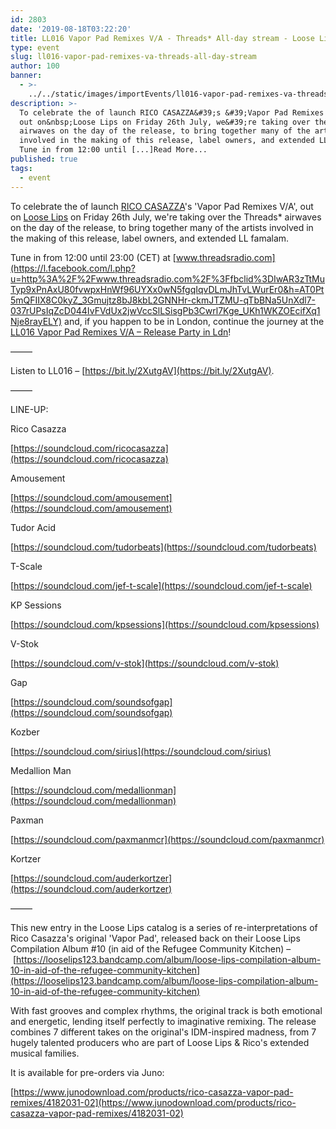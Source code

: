 ```yaml
---
id: 2803
date: '2019-08-18T03:22:20'
title: LL016 Vapor Pad Remixes V/A - Threads* All-day stream - Loose Lips
type: event
slug: ll016-vapor-pad-remixes-va-threads-all-day-stream
author: 100
banner:
  - >-
    ../../static/images/importEvents/ll016-vapor-pad-remixes-va-threads-all-day-stream/image2803.jpeg
description: >-
  To celebrate the of launch RICO CASAZZA&#39;s &#39;Vapor Pad Remixes V/A&#39;,
  out on&nbsp;Loose Lips on Friday 26th July, we&#39;re taking over the Threads*
  airwaves on the day of the release, to bring together many of the artists
  involved in the making of this release, label owners, and extended LL famalam.
  Tune in from 12:00 until [...]Read More...
published: true
tags:
  - event
---
```

To celebrate the of launch [RICO CASAZZA](https://www.facebook.com/ricocasazzamusic/)'s 'Vapor Pad Remixes V/A', out on [Loose Lips](https://www.facebook.com/LooseLips123/) on Friday 26th July, we're taking over the Threads\* airwaves on the day of the release, to bring together many of the artists involved in the making of this release, label owners, and extended LL famalam.

Tune in from 12:00 until 23:00 (CET) at [www.threadsradio.com](https://l.facebook.com/l.php?u=http%3A%2F%2Fwww.threadsradio.com%2F%3Ffbclid%3DIwAR3zTtMuTyp9xPnAxU80fvwpxHnWf96UYXx0wN5fgqIqvDLmJhTvLWurEr0&h=AT0Pt5mQFIIX8C0kyZ_3Gmujtz8bJ8kbL2GNNHr-ckmJTZMU-qTbBNa5UnXdl7-037rUPsIqZcD044IvFVdUx2jwVccSlLSisgPb3Cwrl7Kge_UKh1WKZOEcifXq1Nje8rayELY) and, if you happen to be in London, continue the journey at the [LL016 Vapor Pad Remixes V/A – Release Party in Ldn](https://www.facebook.com/events/206869686926963/)!

——–

Listen to LL016 – [](https://bit.ly/2XutgAV?fbclid=IwAR3ndR8I1fCKnnDmQSQzr7SS_xTbqzjLrusjGZkr3qmgqxEmT0sFb7IieVY)[https://bit.ly/2XutgAV](https://bit.ly/2XutgAV).

——–

LINE-UP:

Rico Casazza

[](https://l.facebook.com/l.php?u=https%3A%2F%2Fsoundcloud.com%2Fricocasazza%3Ffbclid%3DIwAR0DKT7vMjTFYjM4xYrLvRyErnac8FE7vdGM-l5qBCyIpYCoVxXNifVmsZw&h=AT2Tv1T-bsbzj6mfJfa7s4wkrjl-jDdHitXVt1bmXnScf_mp5z6bBp5DHzE7xMczD2SR-e1a98QoEc6bQDhHjdfXQosA1ITZnO6R1e8oopbWFyTv8Cb1W2JQf9P1fhmHdTG8ZCo)[https://soundcloud.com/ricocasazza](https://soundcloud.com/ricocasazza)

Amousement

[](https://l.facebook.com/l.php?u=https%3A%2F%2Fsoundcloud.com%2Famousement%3Ffbclid%3DIwAR3zTtMuTyp9xPnAxU80fvwpxHnWf96UYXx0wN5fgqIqvDLmJhTvLWurEr0&h=AT37eUiG095T1pCGh19BV0vi0UnR98WRD0qv_PDmMZ-h7AcPwd40RIBR_zv3ZJRrobJz39Kurwvf2M38_ljjXlFXOXsITa5E2GM7nx6ltqflXIAhxivpb5NMHr5h42JdPiV2Oxo)[https://soundcloud.com/amousement](https://soundcloud.com/amousement)

Tudor Acid

[](https://l.facebook.com/l.php?u=https%3A%2F%2Fsoundcloud.com%2Ftudorbeats%3Ffbclid%3DIwAR05LyEWtDHKRXCvIGmtNrB4jYr2x2AsBjl4uB6CB37zpzDUNZh-p6WIjJs&h=AT2gRfOoEhO6s36ZlO5uc3lzGcutr6G_JFC9tFofP_T1gMF3fcceoE-tt7oFVPmzUvkjJpIGhnrGIM_arhBvalZtl5BEZaDnUIMrXpeYKwqciAvQttf0DJASg5ifj7GVGeNVxYA)[https://soundcloud.com/tudorbeats](https://soundcloud.com/tudorbeats)

T-Scale

[](https://l.facebook.com/l.php?u=https%3A%2F%2Fsoundcloud.com%2Fjef-t-scale%3Ffbclid%3DIwAR0wKtmKT4p5MVH1RfJmSNc2IbGML9MBMKDwiim8U6uUmLzgc8OpPwDJSU8&h=AT0xraoRvtASNibn6ftV5GSBplYCDi3H1Zl_zx_zNpHCRGG-tyzmC1iMpsDbY0krqyJqigmFhXiD-K_5JW2yZma0Hfk6PxhvH74EGgHksOZVLlctOWMFBR0OiZwdKOMOHEBgrDQ)[https://soundcloud.com/jef-t-scale](https://soundcloud.com/jef-t-scale)

KP Sessions

[](https://l.facebook.com/l.php?u=https%3A%2F%2Fsoundcloud.com%2Fkpsessions%3Ffbclid%3DIwAR3SJPGBzEpg7Fjllj3igLGiAlPxg7j1R0tpXJlq7Q4qdnOpt6Pm8y9QxKM&h=AT3A6n4p2b_nQTL3lXbKpXs09iMI_w-ys4Ty-E1KgzisiGbqMCtnKY3dBRHtkOlQR9N31EZl0NefwP1l8xyVP2RiQpJ1cvK3rQJfv9d-ZAT8Kf6IWjQ_QHd-AgulWq8Pcai7YYQ)[https://soundcloud.com/kpsessions](https://soundcloud.com/kpsessions)

V-Stok

[](https://l.facebook.com/l.php?u=https%3A%2F%2Fsoundcloud.com%2Fv-stok%3Ffbclid%3DIwAR3zTtMuTyp9xPnAxU80fvwpxHnWf96UYXx0wN5fgqIqvDLmJhTvLWurEr0&h=AT0Brbt1T2SnxzCx72agE37pfPjpJrYG7kwNnP5A-_UgWAzHbnr0Wx4gsW-cDlg2Yq5T-D-BwKhDNBsq0N5kcdKemcgGjFKDrgDj-Q_VLpRxtZjxr-8Rxwa_eN2Wj5f-H2gCmbs)[https://soundcloud.com/v-stok](https://soundcloud.com/v-stok)

Gap

[](https://l.facebook.com/l.php?u=https%3A%2F%2Fsoundcloud.com%2Fsoundsofgap%3Ffbclid%3DIwAR2vb2_vQ6i1yq9K1BmUe2j51p3MrVsVarL18HePzmOLyfmOTp6lxNR2K3A&h=AT3qQPtkj3nepk2cTVzx6gQsG_2WOu-3L1eUO1gg6G7HdZAq5rTXvpPOuQ6CCYIdzzKF4NdkeRW_HBfqkqWuVdMC-TzZ9clSX_fKNmoIPz5kQVoyHpY_5Dqd5_ABVgMMExjmhH0)[https://soundcloud.com/soundsofgap](https://soundcloud.com/soundsofgap)

Kozber

[](https://l.facebook.com/l.php?u=https%3A%2F%2Fsoundcloud.com%2Fsirius%3Ffbclid%3DIwAR2vb2_vQ6i1yq9K1BmUe2j51p3MrVsVarL18HePzmOLyfmOTp6lxNR2K3A&h=AT1ZtmST9EJ1TWW5CGB05sETvsf7r8KHwQA6Mth-7wszukdkflwmzM1b6OdUzwt_CIK60LfpL6O2o9muhQjcHXUGuuMA3zcvGDjNXdpRryhHRA2oV4QMhT1fe5fJyel47GQd8KA)[https://soundcloud.com/sirius](https://soundcloud.com/sirius)

Medallion Man

[](https://l.facebook.com/l.php?u=https%3A%2F%2Fsoundcloud.com%2Fmedallionman%3Ffbclid%3DIwAR0DKT7vMjTFYjM4xYrLvRyErnac8FE7vdGM-l5qBCyIpYCoVxXNifVmsZw&h=AT1hJMk49uVkWjiiPazGqpvnNS97_uLeLRdtn9sHFwotkdvQPshmt2wzWuNflh7pg3nk30Ix6NQOJBZ14NxNpW5G2gFOXSfHcNfK5Z-tndtm7BNABnM7fadW-4Nf8O1EHQMIF-E)[https://soundcloud.com/medallionman](https://soundcloud.com/medallionman)

Paxman

[](https://l.facebook.com/l.php?u=https%3A%2F%2Fsoundcloud.com%2Fpaxmanmcr%3Ffbclid%3DIwAR2XbdU3b4EuP_KansgSgpS3LJvvoxOuDgJqXG4kkr-16k3j9VApImaZQ1w&h=AT1y7C34BdsfLTqTL7eGZJ-zZgVVzoNiRsdvZsIy8EcuFV7wpKOay7UQr9HU1Rwl4TDoezEqPDuLVj88yofxV4XbU4pC775orzj0ESH4Pf4PaJHCshuftvHvW76VqhAfMdPDxm4)[https://soundcloud.com/paxmanmcr](https://soundcloud.com/paxmanmcr)

Kortzer

[](https://l.facebook.com/l.php?u=https%3A%2F%2Fsoundcloud.com%2Fauderkortzer%3Ffbclid%3DIwAR1T_tbWfGKP54BxZsew3OxVSyLojDjEndoUEVCoFYmTUcHsnajj9P0mh28&h=AT0-afPcB5WYDE2TEAQy9-mhU9OSpY2JzxC9wGn8uOEwSPQ61xPWtdCWHbmIqE5IBDTr-D4QYPnvKwQrrm8Og967G4Yy1HDvlU0_nKly1fSor2TpJrlqPicmWz0B_UNW55rAyk8)[https://soundcloud.com/auderkortzer](https://soundcloud.com/auderkortzer)

——–

This new entry in the Loose Lips catalog is a series of re-interpretations of Rico Casazza's original 'Vapor Pad', released back on their Loose Lips Compilation Album #10 (in aid of the Refugee Community Kitchen) – [](https://l.facebook.com/l.php?u=https%3A%2F%2Flooselips123.bandcamp.com%2Falbum%2Floose-lips-compilation-album-10-in-aid-of-the-refugee-community-kitchen%3Ffbclid%3DIwAR3nRFhDWVNU0knpwS0GB8wJFtAPD2crXiRljgWp7Kfzunbt3sTrB23FOFI&h=AT3aXFsqc4Cy6YkIxz27B5ThpM73fTWh6xbTsZ3z0jlhmSXHh6RvVKy3SWGwfymbr6xul0qBP1R33UY319ZyVaWM1UExR37FUzyvgaHmSoipaEfU7wFo1m7kUeNRCE_L74cQ9GU)[https://looselips123.bandcamp.com/album/loose-lips-compilation-album-10-in-aid-of-the-refugee-community-kitchen](https://looselips123.bandcamp.com/album/loose-lips-compilation-album-10-in-aid-of-the-refugee-community-kitchen)

With fast grooves and complex rhythms, the original track is both emotional and energetic, lending itself perfectly to imaginative remixing. The release combines 7 different takes on the original's IDM-inspired madness, from 7 hugely talented producers who are part of Loose Lips & Rico's extended musical families.

It is available for pre-orders via Juno:

[](https://l.facebook.com/l.php?u=https%3A%2F%2Fwww.junodownload.com%2Fproducts%2Frico-casazza-vapor-pad-remixes%2F4182031-02%3Ffbclid%3DIwAR1L9zbMPU92F-bn2GA1_omROxsKGfV3hTaWE7J93BTXOGRO0G38XZkZ114&h=AT1_hjrQTza0sI-8sg5sZMzPg_wpd-zB_QYtrEnYekpdM00EsSKFefeMORg5ul5WAPfxPX_tMRIbJwbHHKo8Aba_qXLZIV80h2tB0tFCLplmzWVMqf0kpXeeZlA0ANhltaJIWno)[https://www.junodownload.com/products/rico-casazza-vapor-pad-remixes/4182031-02](https://www.junodownload.com/products/rico-casazza-vapor-pad-remixes/4182031-02)